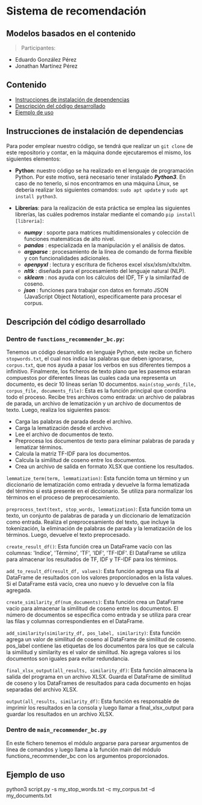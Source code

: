 # **Sistema de recomendación**
## **Modelos basados en el contenido**
> Participantes:
   - Eduardo González Pérez
   - Jonathan Martínez Pérez

## Contenido
  - [Instrucciones de instalación de dependencias](#id0)
  - [Descripción del código desarrollado](#id1)
  - [Ejemplo de uso](#id2)

## Instrucciones de instalación de dependencias<a name="id0"></a>
Para poder emplear nuestro código, se tendrá que realizar un `git clone` de este repositorio y contar, en la máquina donde ejecutaremos el mismo, los siguientes elementos:
- __Python__: nuestro código se ha realizado en el lenguaje de programación Python. Por este motivo, será necesario tener instalado ___Python3___. En caso de no tenerlo, si nos encontramos en una máquina Linux, se debería realizar los siguientes comandos: `sudo apt update`  y  `sudo apt install python3`.
  
- __Librerías__: para la realización de esta práctica se emplea las siguientes librerías, las cuáles podremos instalar mediante el comando `pip install [libreria]`:
  - ___numpy___ : soporte para matrices multidimensionales y colección de funciones matemáticas de alto nivel.
  - ___pandas___ : especializada en la manipulación y el análisis de datos.
  - ___argparse___ : procesamiento de la línea de comando de forma flexible y con funcionalidades adicionales.
  - ___openpyxl___ : lectura y escritura de ficheros excel xlsx/xlsm/xltx/xltm.
  - ___nltk___ : diseñada para el procesamiento del lenguaje natural (NLP).
  - ___sklearn___ : nos ayuda con los cálculos del IDF, TF y la similarifad  de coseno.
  - ___json___ : funciones para trabajar con datos en formato JSON (JavaScript Object Notation), especificamente para procesar el corpus.

## Descripción del código desarrollado<a name="id1"></a>

### Dentro de `functions_recommender_bc.py`:
Tenemos un código desarrolldo en lenguaje Python, este recibe un fichero `stopwords.txt`, el cual nos indica las palabras que deben ignorarse, `corpus.txt`, que nos ayuda a pasar los verbos en sus diferentes tiempos a infinitivo.
Finalmente, los ficheros de texto plano que les pasemos estaran compuestos por diferentes líneas las cuales cada una representa un documento, es decir 10 líneas serían 10 documentos.
`main(stop_words_file, corpus_file, documents_file)`: Esta es la función principal que coordina todo el proceso. Recibe tres archivos como entrada: un archivo de palabras de parada, un archivo de lematización y un archivo de documentos de texto. Luego, realiza los siguientes pasos:

- Carga las palabras de parada desde el archivo.
- Carga la lematización desde el archivo.
- Lee el archivo de documentos de texto.
- Preprocesa los documentos de texto para eliminar palabras de parada y lematizar términos.
- Calcula la matriz TF-IDF para los documentos.
- Calcula la similitud de coseno entre los documentos.
- Crea un archivo de salida en formato XLSX que contiene los resultados.

`lemmatize_term(term, lemmatization)`: Esta función toma un término y un diccionario de lematización como entrada y devuelve la forma lematizada del término si está presente en el diccionario. Se utiliza para normalizar los términos en el proceso de preprocesamiento.

`preprocess_text(text, stop_words, lemmatization)`: Esta función toma un texto, un conjunto de palabras de parada y un diccionario de lematización como entrada. Realiza el preprocesamiento del texto, que incluye la tokenización, la eliminación de palabras de parada y la lematización de los términos. Luego, devuelve el texto preprocesado.

`create_result_df()`: Esta función crea un DataFrame vacío con las columnas: 'Indice', 'Término', 'TF', 'IDF', 'TF-IDF'. El DataFrame se utiliza para almacenar los resultados de TF, IDF y TF-IDF para los términos.

`add_to_result_df(result_df, values)`: Esta función agrega una fila al DataFrame de resultados con los valores proporcionados en la lista values. Si el DataFrame está vacío, crea uno nuevo y lo devuelve con la fila agregada.

`create_similarity_df(num_documents)`: Esta función crea un DataFrame vacío para almacenar la similitud de coseno entre los documentos. El número de documentos se especifica como entrada y se utiliza para crear las filas y columnas correspondientes en el DataFrame.

`add_similarity(similarity_df, pos_label, similarity)`: Esta función agrega un valor de similitud de coseno al DataFrame de similitud de coseno. pos_label contiene las etiquetas de los documentos para los que se calcula la similitud y similarity es el valor de similitud. No agrega valores si los documentos son iguales para evitar redundancia.

`final_xlsx_output(all_results, similarity_df)`: Esta función almacena la salida del programa en un archivo XLSX. Guarda el DataFrame de similitud de coseno y los DataFrames de resultados para cada documento en hojas separadas del archivo XLSX.

`output(all_results, similarity_df)`: Esta función es responsable de imprimir los resultados en la consola y luego llamar a final_xlsx_output para guardar los resultados en un archivo XLSX.

### Dentro de `main_recommender_bc.py`

En este fichero tenemos el módulo argparse para parsear argumentos de línea de comandos y luego llama a la función main del módulo functions_recommender_bc con los argumentos proporcionados.

## Ejemplo de uso<a name="id2"></a>

python3 script.py -s my_stop_words.txt -c my_corpus.txt -d my_documents.txt
